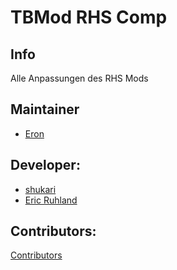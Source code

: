 # TBMod RHS Comp
## Info
Alle Anpassungen des RHS Mods

## Maintainer
- [Eron](https://github.com/E-for-Eron)

## Developer:
- [shukari](https://github.com/shukari)
- [Eric Ruhland](https://github.com/Er1807)

## Contributors:
[Contributors](https://github.com/TacticalBaconDevs/TBMod/graphs/contributors)
